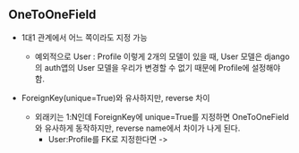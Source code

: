 ## OneToOneField
- 1대1 관계에서 어느 쪽이라도 지정 가능
  - 예외적으로 User : Profile 이렇게 2개의 모델이 있을 때, User 모델은 django의 auth앱의 User 모델을 우리가 변경할 수 없기 때문에 Profile에 설정해야 함.

- ForeignKey(unique=True)와 유사하지만, reverse 차이
  - 외래키는 1:N인데 ForeignKey에 unique=True를 지정하면 OneToOneField와 유사하게 동작하지만, reverse name에서 차이가 나게 된다.
    - User:Profile를 FK로 지정한다면 -> 
